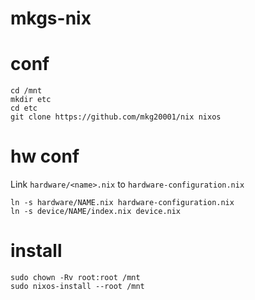 # mkgs-nix

# conf

```
cd /mnt
mkdir etc
cd etc
git clone https://github.com/mkg20001/nix nixos
```

# hw conf

Link `hardware/<name>.nix` to `hardware-configuration.nix`

```
ln -s hardware/NAME.nix hardware-configuration.nix
ln -s device/NAME/index.nix device.nix
```

# install

```
sudo chown -Rv root:root /mnt
sudo nixos-install --root /mnt
```
